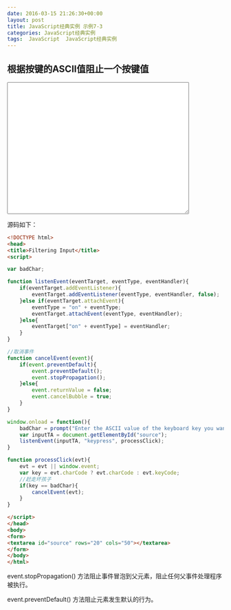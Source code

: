 ```yaml
---
date: 2016-03-15 21:26:30+00:00
layout: post
title: JavaScript经典实例 示例7-3
categories: JavaScript经典实例
tags:  JavaScript  JavaScript经典实例
---
```


根据按键的ASCII值阻止一个按键值
----------------

<html>
<head>
<title>Filtering Input</title>
<script>

var badChar;

function listenEvent(eventTarget, eventType, eventHandler){
    if(eventTarget.addEventListener){
        eventTarget.addEventListener(eventType, eventHandler, false);
    }else if(eventTarget.attachEvent){
        eventType = "on" + eventType;
        eventTarget.attachEvent(eventType, eventHandler);
    }else{
        eventTarget["on" + eventType] = eventHandler;
    }
}

//取消事件
function cancelEvent(event){
    if(event.preventDefault){
        event.preventDefault();
        event.stopPropagation();
    }else{
        event.returnValue = false;
        event.cancelBubble = true;
    }    
}

window.onload = function(){
    badChar = prompt("Enter the ASCII value of the keyboard key you want to filter", "97");
    var inputTA = document.getElementById("source");
    listenEvent(inputTA, "keypress", processClick);
}

function processClick(evt){
    evt = evt || window.event;
    var key = evt.charCode ? evt.charCode : evt.keyCode;
    //赶走坏孩子
    if(key == badChar){
        cancelEvent(evt);
    }
}

</script>
</head>
<body>
<form>
<textarea id="source" rows="20" cols="50"></textarea>
</form>
</body>
</html>

源码如下：

``` html
<!DOCTYPE html>
<head>
<title>Filtering Input</title>
<script>

var badChar;

function listenEvent(eventTarget, eventType, eventHandler){
    if(eventTarget.addEventListener){
        eventTarget.addEventListener(eventType, eventHandler, false);
    }else if(eventTarget.attachEvent){
        eventType = "on" + eventType;
        eventTarget.attachEvent(eventType, eventHandler);
    }else{
        eventTarget["on" + eventType] = eventHandler;
    }
}

//取消事件
function cancelEvent(event){
    if(event.preventDefault){
        event.preventDefault();
        event.stopPropagation();
    }else{
        event.returnValue = false;
        event.cancelBubble = true;
    }    
}

window.onload = function(){
    badChar = prompt("Enter the ASCII value of the keyboard key you want to filter", "");
    var inputTA = document.getElementById("source");
    listenEvent(inputTA, "keypress", processClick);
}

function processClick(evt){
    evt = evt || window.event;
    var key = evt.charCode ? evt.charCode : evt.keyCode;
    //赶走坏孩子
    if(key == badChar){
        cancelEvent(evt);
    }
}

</script>
</head>
<body>
<form>
<textarea id="source" rows="20" cols="50"></textarea>
</form>
</body>
</html>
``` 

event.stopPropagation() 方法阻止事件冒泡到父元素，阻止任何父事件处理程序被执行。

event.preventDefault() 方法阻止元素发生默认的行为。
